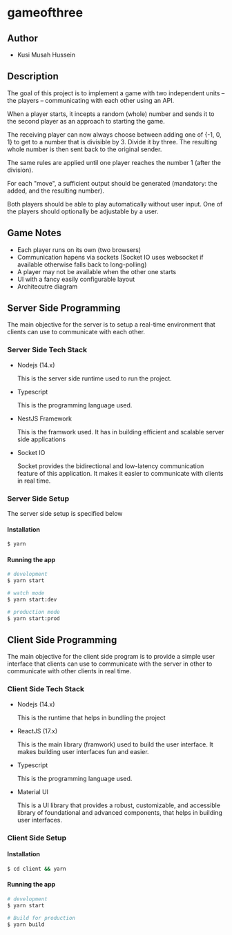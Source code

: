 # gameofthree


## Author
- Kusi Musah Hussein
## Description

The goal of this project is to implement a game with two independent units – the players –
communicating with each other using an API.

When a player starts, it incepts a random (whole) number and sends it to the
second player as an approach to starting the game.

The receiving player can now always choose between adding one of {-1, 0, 1}
to get to a number that is divisible by 3. Divide it by three. The resulting whole
number is then sent back to the original sender.

The same rules are applied until one player reaches the number 1 (after the
division).

For each "move", a sufficient output should be generated (mandatory: the added,
and the resulting number).

Both players should be able to play automatically without user input. One of the
players should optionally be adjustable by a user.


## Game Notes

- Each player runs on its own (two browsers)
- Communication hapens via sockets (Socket IO uses websocket if available otherwise falls back to long-polling)
- A player may not be available when the other one starts
- UI with a fancy easily configurable layout
- Architecutre diagram


## Server Side Programming

The main objective for the server is to setup a real-time environment that clients can use to communicate with each other.

### Server Side Tech Stack

- Nodejs (14.x)

    This is the server side runtime used to run the project.

- Typescript

    This is the programming language used.

- NestJS Framework

    This is the framwork used. It has in building efficient and scalable server side applications

- Socket IO
    
    Socket provides the bidirectional and low-latency communication feature of this application. It makes it easier to communicate with clients in real time.

### Server Side Setup

The server side setup is specified below

#### Installation

```bash
$ yarn
```

#### Running the app

```bash
# development
$ yarn start

# watch mode
$ yarn start:dev

# production mode
$ yarn start:prod
```


## Client Side Programming

The main objective for the client side program is to provide a simple user interface that clients can use to communicate with the server in other to communicate with other clients in real time.

### Client Side Tech Stack

- Nodejs (14.x)

    This is the runtime that helps in bundling the project

- ReactJS (17.x)

    This is the main library (framwork) used to build the user interface. It makes building user interfaces fun and easier.


- Typescript

    This is the programming language used.

- Material UI 

    This is a UI library that provides a robust, customizable, and accessible library of foundational and advanced components, that helps in building user interfaces.


### Client Side Setup

#### Installation

```bash
$ cd client && yarn
```

#### Running the app

```bash
# development
$ yarn start

# Build for production
$ yarn build
```